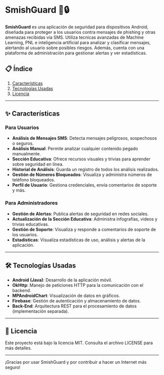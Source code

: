 # SmishGuard 📱🔒

**SmishGuard** es una aplicación de seguridad para dispositivos Android, diseñada para proteger a los usuarios contra mensajes de phishing y otras amenazas recibidas vía SMS. Utiliza tecnicas avanzadas de Machine Learning, PNL e inteligencia artificial para analizar y clasificar mensajes, alertando al usuario sobre posibles riesgos. Además, cuenta con una plataforma de administración para gestionar alertas y ver estadísticas.

## 📋 Índice

1. [Características](#-características)
2. [Tecnologías Usadas](#-tecnologías-usadas)
3. [Licencia](#-licencia)

---

## ✨ Características

### Para Usuarios
- **Análisis de Mensajes SMS**: Detecta mensajes peligrosos, sospechosos o seguros.
- **Análisis Manual**: Permite analizar cualquier contenido pegado manualmente.
- **Sección Educativa**: Ofrece recursos visuales y trivias para aprender sobre seguridad en línea.
- **Historial de Análisis**: Guarda un registro de todos los análisis realizados.
- **Gestión de Números Bloqueados**: Visualiza y administra números de teléfono bloqueados.
- **Perfil de Usuario**: Gestiona credenciales, envía comentarios de soporte y más.

### Para Administradores
- **Gestión de Alertas**: Publica alertas de seguridad en redes sociales.
- **Actualización de la Sección Educativa**: Administra infografías, videos y trivias educativas.
- **Gestión de Soporte**: Visualiza y responde a comentarios de soporte de los usuarios.
- **Estadísticas**: Visualiza estadísticas de uso, análisis y alertas de la aplicación.

---

## 🛠️ Tecnologías Usadas

- **Android (Java)**: Desarrollo de la aplicación móvil.
- **OkHttp**: Manejo de peticiones HTTP para la comunicación con el backend.
- **MPAndroidChart**: Visualización de datos en gráficos.
- **Firebase**: Gestión de autenticación y almacenamiento de datos.
- **Back-End**: Arquitectura REST para el procesamiento de datos (implementación separada).

---

## 📄 Licencia
Este proyecto está bajo la licencia MIT. Consulta el archivo LICENSE para más detalles.

---

¡Gracias por usar SmishGuard y por contribuir a hacer un Internet más seguro!
